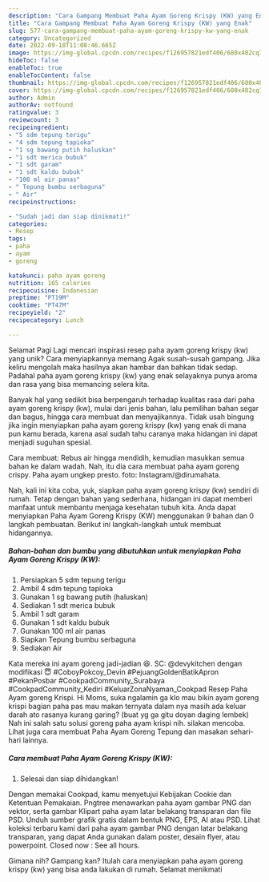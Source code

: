 ```yaml
---
description: "Cara Gampang Membuat Paha Ayam Goreng Krispy (KW) yang Enak"
title: "Cara Gampang Membuat Paha Ayam Goreng Krispy (KW) yang Enak"
slug: 577-cara-gampang-membuat-paha-ayam-goreng-krispy-kw-yang-enak
category: Uncategorized
date: 2022-09-18T11:08:46.665Z
image: https://img-global.cpcdn.com/recipes/f126957821edf406/680x482cq70/paha-ayam-goreng-krispy-kw-foto-resep-utama.jpg
hideToc: false
enableToc: true
enableTocContent: false
thumbnail: https://img-global.cpcdn.com/recipes/f126957821edf406/680x482cq70/paha-ayam-goreng-krispy-kw-foto-resep-utama.jpg
cover: https://img-global.cpcdn.com/recipes/f126957821edf406/680x482cq70/paha-ayam-goreng-krispy-kw-foto-resep-utama.jpg
author: Admin
authorAv: notfound
ratingvalue: 3
reviewcount: 3
recipeingredient:
- "5 sdm tepung terigu"
- "4 sdm tepung tapioka"
- "1 sg bawang putih haluskan"
- "1 sdt merica bubuk"
- "1 sdt garam"
- "1 sdt kaldu bubuk"
- "100 ml air panas"
- " Tepung bumbu serbaguna"
- " Air"
recipeinstructions:

- "Sudah jadi dan siap dinikmati!"
categories:
- Resep
tags:
- paha
- ayam
- goreng

katakunci: paha ayam goreng 
nutrition: 165 calories
recipecuisine: Indonesian
preptime: "PT19M"
cooktime: "PT47M"
recipeyield: "2"
recipecategory: Lunch

---
```



Selamat Pagi Lagi mencari inspirasi resep paha ayam goreng krispy (kw) yang unik? Cara menyiapkannya memang Agak susah-susah gampang. Jika keliru mengolah maka hasilnya akan hambar dan bahkan tidak sedap. Padahal paha ayam goreng krispy (kw) yang enak selayaknya punya aroma dan rasa yang bisa memancing selera kita.


Banyak hal yang sedikit bisa berpengaruh terhadap kualitas rasa dari paha ayam goreng krispy (kw), mulai dari jenis bahan, lalu pemilihan bahan segar dan bagus, hingga cara membuat dan menyajikannya. Tidak usah bingung jika ingin menyiapkan paha ayam goreng krispy (kw) yang enak di mana pun kamu berada, karena asal sudah tahu caranya maka hidangan ini dapat menjadi suguhan spesial.

Cara membuat: Rebus air hingga mendidih, kemudian masukkan semua bahan ke dalam wadah. Nah, itu dia cara membuat paha ayam goreng crispy. Paha ayam ungkep presto. foto: Instagram/@dirumahata.


Nah, kali ini kita coba, yuk, siapkan paha ayam goreng krispy (kw) sendiri di rumah. Tetap dengan bahan yang sederhana, hidangan ini dapat memberi manfaat untuk membantu menjaga kesehatan tubuh kita. Anda dapat menyiapkan Paha Ayam Goreng Krispy (KW) menggunakan 9 bahan dan 0 langkah pembuatan. Berikut ini langkah-langkah untuk membuat hidangannya.

<!--inarticleads1-->

##### Bahan-bahan dan bumbu yang dibutuhkan untuk menyiapkan Paha Ayam Goreng Krispy (KW):

1. Persiapkan 5 sdm tepung terigu
1. Ambil 4 sdm tepung tapioka
1. Gunakan 1 sg bawang putih (haluskan)
1. Sediakan 1 sdt merica bubuk
1. Ambil 1 sdt garam
1. Gunakan 1 sdt kaldu bubuk
1. Gunakan 100 ml air panas
1. Siapkan  Tepung bumbu serbaguna
1. Sediakan  Air


Kata mereka ini ayam goreng jadi-jadian 😆. SC: @devykitchen dengan modifikasi 😇 #CoboyPokcoy_Devin #PejuangGoldenBatikApron #PekanPosbar #CookpadCommunity_Surabaya #CookpadCommunity_Kediri #KeluarZonaNyaman_Cookpad Resep Paha Ayam goreng Krispi. Hi Moms, suka ngalamin ga klo mau bikin ayam goreng krispi bagian paha pas mau makan ternyata dalam nya masih ada keluar darah ato rasanya kurang garing? (buat yg ga gitu doyan daging lembek) Nah ini salah satu solusi goreng paha ayam krispi nih. silakan mencoba. Lihat juga cara membuat Paha Ayam Goreng Tepung dan masakan sehari-hari lainnya. 

<!--inarticleads2-->

##### Cara membuat Paha Ayam Goreng Krispy (KW):


1. Selesai dan siap dihidangkan!

Dengan memakai Cookpad, kamu menyetujui Kebijakan Cookie dan Ketentuan Pemakaian. Pngtree menawarkan paha ayam gambar PNG dan vektor, serta gambar Klipart paha ayam latar belakang transparan dan file PSD. Unduh sumber grafik gratis dalam bentuk PNG, EPS, AI atau PSD. Lihat koleksi terbaru kami dari paha ayam gambar PNG dengan latar belakang transparan, yang dapat Anda gunakan dalam poster, desain flyer, atau powerpoint. Closed now : See all hours. 

Gimana nih? Gampang kan? Itulah cara menyiapkan paha ayam goreng krispy (kw) yang bisa anda lakukan di rumah. Selamat menikmati

